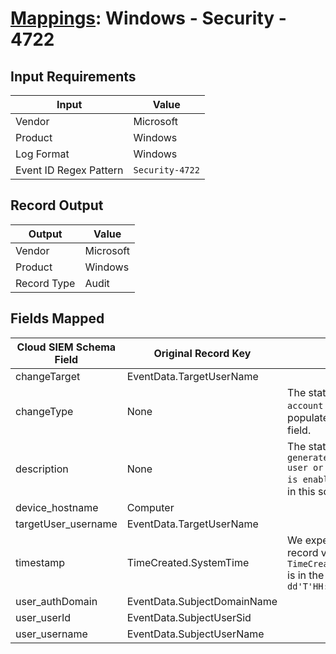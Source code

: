 # [Mappings](README.md): Windows - Security - 4722

## Input Requirements

|Input|Value|
|-----|-----|
|Vendor|Microsoft|
|Product|Windows|
|Log Format|Windows|
|Event ID Regex Pattern|`Security-4722`|

## Record Output

|Output|Value|
|------|-----|
|Vendor|Microsoft|
|Product|Windows|
|Record Type|Audit|

## Fields Mapped

|Cloud SIEM Schema Field|Original Record Key|Notes|
|-----------------------|-------------------|-----|
|changeTarget|EventData.TargetUserName||
|changeType|None|The static text `A user account enabled` is populated in this schema field.|
|description|None|The static text `This event generates every time user or computer object is enabled.` is populated in this schema field.|
|device_hostname|Computer||
|targetUser_username|EventData.TargetUserName||
|timestamp|TimeCreated.SystemTime|We expect the orginal record value of `TimeCreated.SystemTime` is in the format `yyyy-MM-dd'T'HH:mm:ss.SSSSSSSSSZ`|
|user_authDomain|EventData.SubjectDomainName||
|user_userId|EventData.SubjectUserSid||
|user_username|EventData.SubjectUserName||


